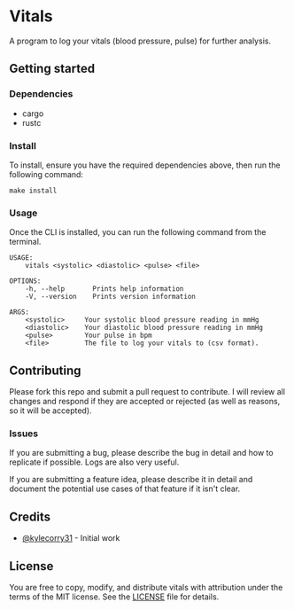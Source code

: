 # Vitals
A program to log your vitals (blood pressure, pulse) for further analysis.

## Getting started

### Dependencies
- cargo
- rustc

### Install
To install, ensure you have the required dependencies above, then run the following command:
```shell
make install
```

### Usage
Once the CLI is installed, you can run the following command from the terminal.

```shell
USAGE:
    vitals <systolic> <diastolic> <pulse> <file>

OPTIONS:
    -h, --help       Prints help information
    -V, --version    Prints version information

ARGS:
    <systolic>     Your systolic blood pressure reading in mmHg
    <diastolic>    Your diastolic blood pressure reading in mmHg
    <pulse>        Your pulse in bpm
    <file>         The file to log your vitals to (csv format).
```

## Contributing
Please fork this repo and submit a pull request to contribute. I will review all changes and respond if they are accepted or rejected (as well as reasons, so it will be accepted).

### Issues
If you are submitting a bug, please describe the bug in detail and how to replicate if possible. Logs are also very useful.

If you are submitting a feature idea, please describe it in detail and document the potential use cases of that feature if it isn't clear.

## Credits
- [@kylecorry31](https://github.com/kylecorry31) - Initial work

## License
You are free to copy, modify, and distribute vitals with attribution under the terms of the MIT license. See the [LICENSE](LICENSE) file for details.

